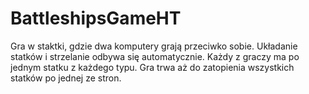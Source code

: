 # BattleshipsGameHT

Gra w staktki, gdzie dwa komputery grają przeciwko sobie. Układanie statków i strzelanie odbywa się automatycznie. Każdy z graczy ma po jednym statku z każdego typu. Gra trwa aż do zatopienia wszystkich statków po jednej ze stron.
